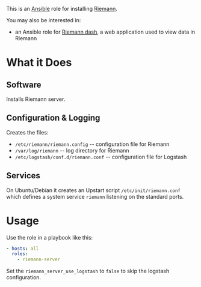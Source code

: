 This is an [Ansible](http://www.ansible.com/home) role for installing
[Riemann](http://riemann.io).

You may also be interested in:

* an Ansible role for
  [Riemann dash](https://github.com/dhruvbansal/riemann-dash-ansible-role),
  a web application used to view data in Riemann

# What it Does

## Software

Installs Riemann server.

## Configuration & Logging

Creates the files:

* `/etc/riemann/riemann.config` -- configuration file for Riemann
* `/var/log/riemann` -- log directory for Riemann
* `/etc/logstash/conf.d/riemann.conf` -- configuration file for Logstash

## Services

On Ubuntu/Debian it creates an Upstart script `/etc/init/riemann.conf`
which defines a system service `riemann` listening on the standard
ports.

# Usage

Use the role in a playbook like this:

```yaml
- hosts: all
  roles:
    - riemann-server
```

Set the `riemann_server_use_logstash` to `false` to skip the logstash
configuration.
